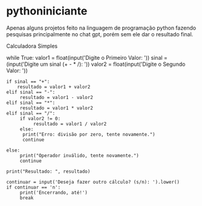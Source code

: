 # pythoniniciante
Apenas alguns projetos feito na linguagem de programação python fazendo pesquisas principalmente no chat gpt, porém sem ele dar o resultado final.

Calculadora Simples

while True:
    valor1 = float(input('Digite o Primeiro Valor: '))
    sinal = (input('Digite um sinal (+ - * /): '))
    valor2 = float(input('Digite o Segundo Valor: '))

    if sinal == "+":
        resultado = valor1 + valor2
    elif sinal == "-":
         resultado = valor1 - valor2
    elif sinal == "*":
         resultado = valor1 * valor2
    elif sinal == "/":
         if valor2 != 0:
              resultado = valor1 / valor2
         else:
          print("Erro: divisão por zero, tente novamente.")
          continue

    else:
         print("Operador inválido, tente novamente.")
         continue
    
    print("Resultado: ", resultado)

    continuar = input('Deseja fazer outro cálculo? (s/n): ').lower()
    if continuar == 'n':
         print('Encerrando, até!')
         break

